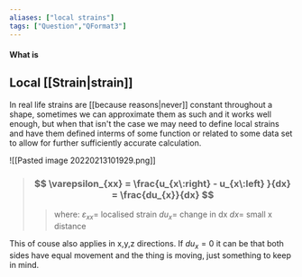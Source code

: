 ```yaml
---
aliases: ["local strains"]
tags: ["Question","QFormat3"]
---
```


#### What is
## Local [[Strain|strain]]
In real life strains are [[because reasons|never]] constant throughout a shape, sometimes we can approximate them as such and it works well enough, but when that isn't the case we may need to define local strains and have them defined interms of some function or related to some data set to allow for further sufficiently accurate calculation.

![[Pasted image 20220213101929.png]]

> ### $$ \varepsilon_{xx} = \frac{u_{x\:right} - u_{x\:left} }{dx} = \frac{du_{x}}{dx} $$ 
>> where:
>> $\varepsilon_{xx}=$ localised strain 
>> $du_{x}=$ change in dx
>> $dx=$ small x distance

This of couse also applies in x,y,z directions. If $du_{x}=0$ it can be that both sides have equal movement and the thing is moving, just something to keep in mind.